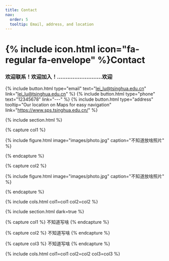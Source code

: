 ```yaml
---
title: Contact
nav:
  order: 5
  tooltip: Email, address, and location
---
```


# {% include icon.html icon="fa-regular fa-envelope" %}Contact

### 欢迎联系！欢迎加入！..........................欢迎


{%
  include button.html
  type="email"
  text="lei_lu@tsinghua.edu.cn"
  link="lei_lu@tsinghua.edu.cn"
%}
{%
  include button.html
  type="phone"
  text="12345678"
  link="---"
%}
{%
  include button.html
  type="address"
  tooltip="Our location on Maps for easy navigation"
  link="https://www.sps.tsinghua.edu.cn/"
%}

{% include section.html %}

{% capture col1 %}

{%
  include figure.html
  image="images/photo.jpg"
  caption="不知道放啥照片"
%}

{% endcapture %}

{% capture col2 %}

{%
  include figure.html
  image="images/photo.jpg"
  caption="不知道放啥照片"
%}

{% endcapture %}

{% include cols.html col1=col1 col2=col2 %}

{% include section.html dark=true %}

{% capture col1 %}
不知道写啥
{% endcapture %}

{% capture col2 %}
不知道写啥
{% endcapture %}

{% capture col3 %}
不知道写啥
{% endcapture %}

{% include cols.html col1=col1 col2=col2 col3=col3 %}

